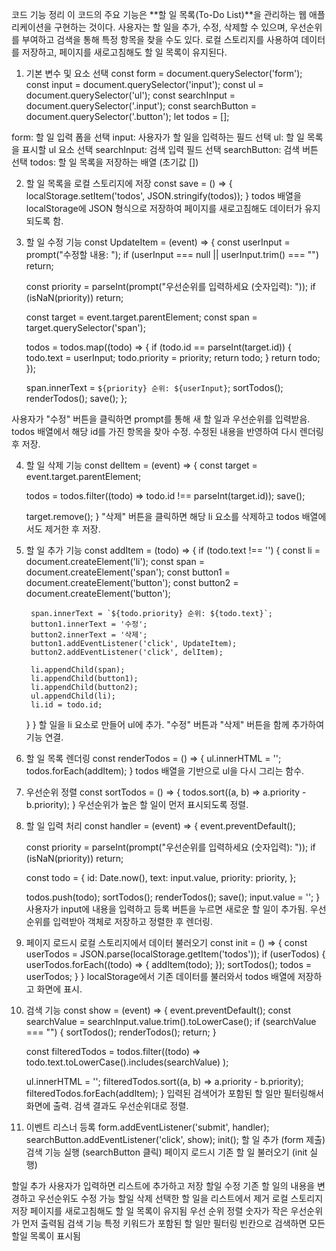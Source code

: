 코드 기능 정리
이 코드의 주요 기능은 **할 일 목록(To-Do List)**을 관리하는 웹 애플리케이션을 구현하는 것이다.
사용자는 할 일을 추가, 수정, 삭제할 수 있으며, 우선순위를 부여하고 검색을 통해 특정 항목을 찾을 수도 있다.
로컬 스토리지를 사용하여 데이터를 저장하고, 페이지를 새로고침해도 할 일 목록이 유지된다.

1. 기본 변수 및 요소 선택
const form = document.querySelector('form');
const input = document.querySelector('input');
const ul = document.querySelector('ul');
const searchInput = document.querySelector('.input');
const searchButton = document.querySelector('.button');
let todos = [];

form: 할 일 입력 폼을 선택
input: 사용자가 할 일을 입력하는 필드 선택
ul: 할 일 목록을 표시할 ul 요소 선택
searchInput: 검색 입력 필드 선택
searchButton: 검색 버튼 선택
todos: 할 일 목록을 저장하는 배열 (초기값 [])


2. 할 일 목록을 로컬 스토리지에 저장
const save = () => {
    localStorage.setItem('todos', JSON.stringify(todos));
}
todos 배열을 localStorage에 JSON 형식으로 저장하여 페이지를 새로고침해도 데이터가 유지되도록 함.


3. 할 일 수정 기능
const UpdateItem = (event) => {
    const userInput = prompt("수정할 내용: ");
    if (userInput === null || userInput.trim() === "") return;

    const priority = parseInt(prompt("우선순위를 입력하세요 (숫자입력): "));
    if (isNaN(priority)) return;

    const target = event.target.parentElement;
    const span = target.querySelector('span'); 
    
    todos = todos.map((todo) => {
        if (todo.id == parseInt(target.id)) {
            todo.text = userInput;
            todo.priority = priority;
            return todo;
        }
        return todo;
    });

    span.innerText = `${priority} 순위: ${userInput}`;
    sortTodos();
    renderTodos();
    save();
};

사용자가 "수정" 버튼을 클릭하면 prompt를 통해 새 할 일과 우선순위를 입력받음.
todos 배열에서 해당 id를 가진 항목을 찾아 수정.
수정된 내용을 반영하여 다시 렌더링 후 저장.


4. 할 일 삭제 기능
const delItem = (event) => {
    const target = event.target.parentElement;
    
    todos = todos.filter((todo) => todo.id !== parseInt(target.id));
    save();

    target.remove(); 
}
"삭제" 버튼을 클릭하면 해당 li 요소를 삭제하고 todos 배열에서도 제거한 후 저장.


5. 할 일 추가 기능
const addItem = (todo) => {
    if (todo.text !== '') {
        const li = document.createElement('li');
        const span = document.createElement('span');
        const button1 = document.createElement('button'); 
        const button2 = document.createElement('button'); 
        
        span.innerText = `${todo.priority} 순위: ${todo.text}`;
        button1.innerText = '수정';
        button2.innerText = '삭제';
        button1.addEventListener('click', UpdateItem);
        button2.addEventListener('click', delItem);
        
        li.appendChild(span);
        li.appendChild(button1);
        li.appendChild(button2);
        ul.appendChild(li);
        li.id = todo.id;
    }
}
할 일을 li 요소로 만들어 ul에 추가.
"수정" 버튼과 "삭제" 버튼을 함께 추가하여 기능 연결.


6. 할 일 목록 렌더링
const renderTodos = () => {
    ul.innerHTML = '';
    todos.forEach(addItem);
}
todos 배열을 기반으로 ul을 다시 그리는 함수.


7. 우선순위 정렬
const sortTodos = () => {
    todos.sort((a, b) => a.priority - b.priority);
}
우선순위가 높은 할 일이 먼저 표시되도록 정렬.


8. 할 일 입력 처리
const handler = (event) => {
    event.preventDefault();

    const priority = parseInt(prompt("우선순위를 입력하세요 (숫자입력): "));
    if (isNaN(priority)) return;

    const todo = {
        id: Date.now(),
        text: input.value,
        priority: priority,
    }; 

    todos.push(todo);
    sortTodos();
    renderTodos(); 
    save();
    input.value = '';
}
사용자가 input에 내용을 입력하고 등록 버튼을 누르면 새로운 할 일이 추가됨.
우선순위를 입력받아 객체로 저장하고 정렬한 후 렌더링.


9. 페이지 로드시 로컬 스토리지에서 데이터 불러오기
const init = () => {
    const userTodos = JSON.parse(localStorage.getItem('todos'));
    if (userTodos) {
        userTodos.forEach((todo) => {
            addItem(todo);
        });
        sortTodos();
        todos = userTodos;
    }
}
localStorage에서 기존 데이터를 불러와서 todos 배열에 저장하고 화면에 표시.


10. 검색 기능
const show = (event) => {
    event.preventDefault();
    const searchValue = searchInput.value.trim().toLowerCase();
    if (searchValue === "") {
        sortTodos();
        renderTodos(); 
        return;
    }

    const filteredTodos = todos.filter((todo) =>
        todo.text.toLowerCase().includes(searchValue)
    );

    ul.innerHTML = '';
    filteredTodos.sort((a, b) => a.priority - b.priority);
    filteredTodos.forEach(addItem); 
}
입력된 검색어가 포함된 할 일만 필터링해서 화면에 출력.
검색 결과도 우선순위대로 정렬.


11. 이벤트 리스너 등록
form.addEventListener('submit', handler);
searchButton.addEventListener('click', show);
init();
할 일 추가 (form 제출)
검색 기능 실행 (searchButton 클릭)
페이지 로드시 기존 할 일 불러오기 (init 실행)


할일 추가	사용자가 입력하면 리스트에 추가하고 저장
할일 수정	기존 할 일의 내용을 변경하고 우선순위도 수정 가능
할일 삭제	선택한 할 일을 리스트에서 제거
로컬 스토리지 저장	페이지를 새로고침해도 할 일 목록이 유지됨
우선 순위 정렬	숫자가 작은 우선순위가 먼저 출력됨
검색 기능	특정 키워드가 포함된 할 일만 필터링 
            빈칸으로 검색하면 모든 할일 목록이 표시됨